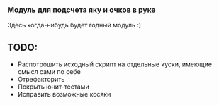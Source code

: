 ### Модуль для подсчета яку и очков в руке 

Здесь когда-нибудь будет годный модуль :)

## TODO:
- Распотрошить исходный скрипт на отдельные куски, имеющие смысл сами по себе
- Отрефакторить
- Покрыть юнит-тестами
- Исправить возможные косяки
